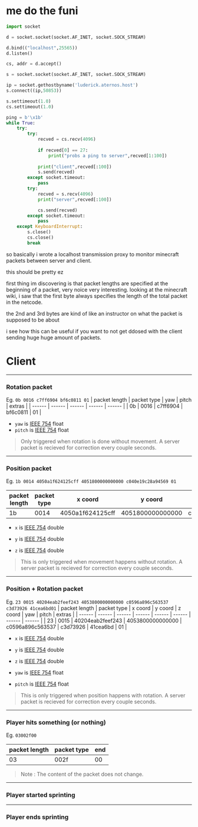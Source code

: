 # me do the funi 

```py
import socket

d = socket.socket(socket.AF_INET, socket.SOCK_STREAM)

d.bind(("localhost",25565))
d.listen()

cs, addr = d.accept()

s = socket.socket(socket.AF_INET, socket.SOCK_STREAM)

ip = socket.gethostbyname('luderick.aternos.host')
s.connect((ip,50853))

s.settimeout(1.0)
cs.settimeout(1.0)

ping = b'\x1b'
while True:
    try:
        try:
            recved = cs.recv(4096)
            
            if recved[0] == 27:
                print("probs a ping to server",recved[1:100])
                
            print("client",recved[:100])
            s.send(recved)
        except socket.timeout:
            pass
        try:
            recved = s.recv(4096)
            print("server",recved[:100])

            cs.send(recved)
        except socket.timeout:
            pass
    except KeyboardInterrupt:
        s.close()
        cs.close()
        break
```
so basically i wrote a localhost transmission proxy to monitor minecraft packets between server and client.


this should be pretty ez 


first thing im discovering is that packet lengths are specified at the beginning of a packet, very noice very interesting. looking at the minecraft wiki, i saw that the first byte always specifies the length of the total packet in the netcode.

the 2nd and 3rd bytes are kind of like an instructor on what the packet is supposed to be about

i see how this can be useful if you want to not get ddosed with the client sending huge huge amount of packets.

# Client 
---
### Rotation packet

Eg.
`0b 0016 c7ff6904 bf6c0811 01`
| packet length | packet type | yaw | pitch | extras |
| ------ | ------ | ------ | ------ | ------ | 
| 0b | 0016 | c7ff6904 | bf6c0811 | 01 | 

- `yaw` is [IEEE 754](https://en.wikipedia.org/wiki/IEEE_754) float
- `pitch` is [IEEE 754](https://en.wikipedia.org/wiki/IEEE_754) float

> Only triggered when rotation is done without movement.
> A server packet is recieved for correction every couple seconds.

---
### Position packet

Eg. 
`1b 0014 4050a1f624125cff 4051800000000000 c040e19c28a94569 01`

| packet length | packet type | x coord | y coord | z coord | extras |
| ------ | ------ | ------ | ------ | ------ | ------ |
| 1b | 0014 | 4050a1f624125cff | 4051800000000000 | c040e19c28a94569 | 01 |

- `x` is [IEEE 754](https://en.wikipedia.org/wiki/IEEE_754) double

- `y` is [IEEE 754](https://en.wikipedia.org/wiki/IEEE_754) double

- `z` is [IEEE 754](https://en.wikipedia.org/wiki/IEEE_754) double

> This is only triggered when movement happens without rotation.
> A server packet is recieved for correction every couple seconds.
---
### Position + Rotation packet

Eg. 
`23 0015 40204eab2feef243 4053800000000000 c0596a896c563537 c3d73926 41cea6bd01`
| packet length | packet type | x coord | y coord | z coord | yaw | pitch | extras |
| ------ | ------ | ------ | ------ | ------ | ------ | ------ | ------ |
| 23 | 0015 | 40204eab2feef243 | 4053800000000000 | c0596a896c563537 | c3d73926 | 41cea6bd | 01 |

- `x` is [IEEE 754](https://en.wikipedia.org/wiki/IEEE_754) double

- `y` is [IEEE 754](https://en.wikipedia.org/wiki/IEEE_754) double

- `z` is [IEEE 754](https://en.wikipedia.org/wiki/IEEE_754) double

- `yaw` is [IEEE 754](https://en.wikipedia.org/wiki/IEEE_754) float

- `pitch` is [IEEE 754](https://en.wikipedia.org/wiki/IEEE_754) float

> This is only triggered when position happens with rotation.
> A server packet is recieved for correction every couple seconds.

---
### Player hits something (or nothing)

Eg. 
`03002f00`

| packet length | packet type | end | 
| - | - | - |
| 03 | 002f | 00 | 

> Note : The content of the packet does not change.

---
### Player started sprinting


---
### Player ends sprinting